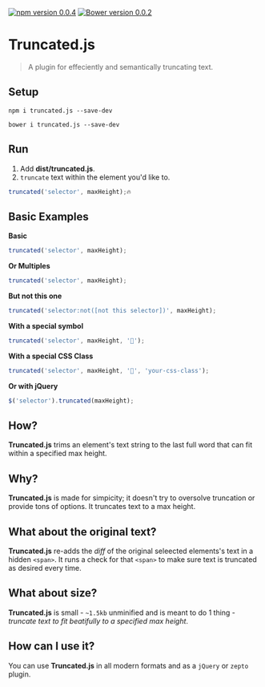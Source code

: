 [![npm version 0.0.4](https://badge.fury.io/js/truncated.js.svg)](https://www.npmjs.com/package/truncated.js)
[![Bower version 0.0.2](https://badge.fury.io/bo/truncated.js.svg)](https://github.com/yowainwright/truncated.js)

# Truncated.js

> A plugin for effeciently and semantically truncating text.

## Setup

```terminal
npm i truncated.js --save-dev
```
```terminal
bower i truncated.js --save-dev
```

## Run

1. Add **dist/truncated.js**.
3. `truncate` text within the element you'd like to.

```javascript
truncated('selector', maxHeight);🔥
```

## Basic Examples

**Basic**
```javascript
truncated('selector', maxHeight);
```

**Or Multiples**
```javascript
truncated('selector', maxHeight);
```

**But not this one**
```javascript
truncated('selector:not([not this selector])', maxHeight);
```
**With a special symbol**
```javascript
truncated('selector', maxHeight, '🍻');
```

**With a special CSS Class**
```javascript
truncated('selector', maxHeight, '🙌', 'your-css-class');
```

**Or with jQuery**
```javascript
$('selector').truncated(maxHeight);
```

## How?

**Truncated.js** trims an element's text string to the last full word that can fit within a specified max height.

## Why?

**Truncated.js** is made for simpicity; it doesn't try to oversolve truncation or provide tons of options. It truncates text to a max height.

## What about the original text?

**Truncated.js** re-adds the _diff_ of the original seleected elements's text in a hidden `<span>`. It runs a check for that `<span>` to make sure text is truncated as desired every time.

## What about size?

**Truncated.js** is small - `~1.5kb` unminified and is meant to do 1 thing - _truncate text to fit beatifully to a specified max height_.

## How can I use it?

You can use **Truncated.js** in all modern formats and as a `jQuery` or `zepto` plugin.
